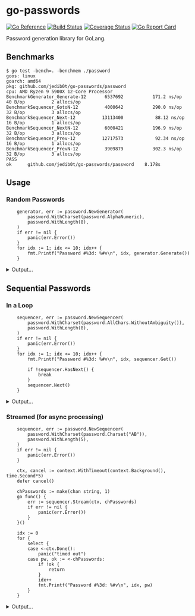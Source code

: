 # go-passwords

[![Go Reference](https://pkg.go.dev/badge/github.com/jedib0t/go-passwords/v0.svg)](https://pkg.go.dev/github.com/jedib0t/go-passwords)
[![Build Status](https://github.com/jedib0t/go-passwords/actions/workflows/ci.yml/badge.svg?branch=main)](https://github.com/jedib0t/go-passwords/actions?query=workflow%3ACI+event%3Apush+branch%3Amain)
[![Coverage Status](https://coveralls.io/repos/github/jedib0t/go-passwords/badge.svg?branch=main)](https://coveralls.io/github/jedib0t/go-passwords?branch=main)
[![Go Report Card](https://goreportcard.com/badge/github.com/jedib0t/go-passwords)](https://goreportcard.com/report/github.com/jedib0t/go-passwords)

Password generation library for GoLang.

## Benchmarks
```
$ go test -bench=. -benchmem ./password
goos: linux
goarch: amd64
pkg: github.com/jedib0t/go-passwords/password
cpu: AMD Ryzen 9 5900X 12-Core Processor
BenchmarkGenerator_Generate-12    	 6537692	       171.2 ns/op	      40 B/op	       2 allocs/op
BenchmarkSequencer_GotoN-12       	 4000642	       290.0 ns/op	      32 B/op	       3 allocs/op
BenchmarkSequencer_Next-12        	13113400	        88.12 ns/op	      16 B/op	       1 allocs/op
BenchmarkSequencer_NextN-12       	 6000421	       196.9 ns/op	      32 B/op	       3 allocs/op
BenchmarkSequencer_Prev-12        	12717573	        92.34 ns/op	      16 B/op	       1 allocs/op
BenchmarkSequencer_PrevN-12       	 3909879	       302.3 ns/op	      32 B/op	       3 allocs/op
PASS
ok  	github.com/jedib0t/go-passwords/password	8.178s
```

## Usage

### Random Passwords
```golang
	generator, err := password.NewGenerator(
		password.WithCharset(password.AlphaNumeric),
		password.WithLength(8),
	)
	if err != nil {
		panic(err.Error())
	}
	for idx := 1; idx <= 10; idx++ {
		fmt.Printf("Password #%3d: %#v\n", idx, generator.Generate())
	}
```
<details>
<summary>Output...</summary>
<pre>
Password #  1: "GcXO27vy"
Password #  2: "BK9zGIPN"
Password #  3: "o5UCF2i2"
Password #  4: "YuoEsl4p"
Password #  5: "fMiLzaL7"
Password #  6: "5VpPTeJG"
Password #  7: "LvGoxO1O"
Password #  8: "nWD9rSaj"
Password #  9: "qMjwMI9n"
Password # 10: "kIbf3Wsm"
</pre>
</details>

## Sequential Passwords

### In a Loop
```golang
	sequencer, err := password.NewSequencer(
		password.WithCharset(password.AllChars.WithoutAmbiguity()),
		password.WithLength(8),
	)
	if err != nil {
		panic(err.Error())
	}
	for idx := 1; idx <= 10; idx++ {
		fmt.Printf("Password #%3d: %#v\n", idx, sequencer.Get())

		if !sequencer.HasNext() {
			break
		}
		sequencer.Next()
	}
```
<details>
<summary>Output...</summary>
<pre>
Password #  1: "AAAAAAAA"
Password #  2: "AAAAAAAB"
Password #  3: "AAAAAAAC"
Password #  4: "AAAAAAAD"
Password #  5: "AAAAAAAE"
Password #  6: "AAAAAAAF"
Password #  7: "AAAAAAAG"
Password #  8: "AAAAAAAH"
Password #  9: "AAAAAAAJ"
Password # 10: "AAAAAAAK"
</pre>
</details>

### Streamed (for async processing)
```golang
	sequencer, err := password.NewSequencer(
		password.WithCharset(password.Charset("AB")),
		password.WithLength(5),
	)
	if err != nil {
		panic(err.Error())
	}

	ctx, cancel := context.WithTimeout(context.Background(), time.Second*5)
	defer cancel()

	chPasswords := make(chan string, 1)
	go func() {
		err := sequencer.Stream(ctx, chPasswords)
		if err != nil {
			panic(err.Error())
		}
	}()

	idx := 0
	for {
		select {
		case <-ctx.Done():
			panic("timed out")
		case pw, ok := <-chPasswords:
			if !ok {
				return
			}
			idx++
			fmt.Printf("Password #%3d: %#v\n", idx, pw)
		}
	}
```
<details>
<summary>Output...</summary>
<pre>
Password #  1: "AAAAA"
Password #  2: "AAAAB"
Password #  3: "AAABA"
Password #  4: "AAABB"
Password #  5: "AABAA"
Password #  6: "AABAB"
Password #  7: "AABBA"
Password #  8: "AABBB"
Password #  9: "ABAAA"
Password # 10: "ABAAB"
Password # 11: "ABABA"
Password # 12: "ABABB"
Password # 13: "ABBAA"
Password # 14: "ABBAB"
Password # 15: "ABBBA"
Password # 16: "ABBBB"
Password # 17: "BAAAA"
Password # 18: "BAAAB"
Password # 19: "BAABA"
Password # 20: "BAABB"
Password # 21: "BABAA"
Password # 22: "BABAB"
Password # 23: "BABBA"
Password # 24: "BABBB"
Password # 25: "BBAAA"
Password # 26: "BBAAB"
Password # 27: "BBABA"
Password # 28: "BBABB"
Password # 29: "BBBAA"
Password # 30: "BBBAB"
Password # 31: "BBBBA"
Password # 32: "BBBBB"
</pre>
</details>
